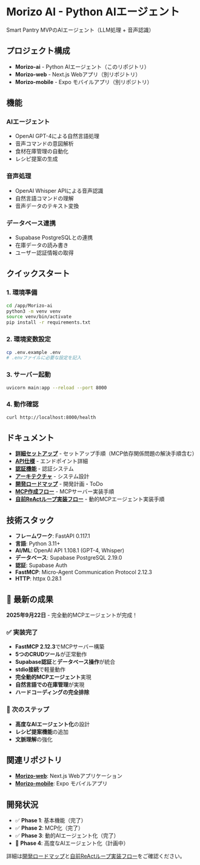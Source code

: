 # Morizo AI - Python AIエージェント

Smart Pantry MVPのAIエージェント（LLM処理 + 音声認識）

## プロジェクト構成

- **Morizo-ai** - Python AIエージェント（このリポジトリ）
- **Morizo-web** - Next.js Webアプリ（別リポジトリ）
- **Morizo-mobile** - Expo モバイルアプリ（別リポジトリ）

## 機能

### AIエージェント
- OpenAI GPT-4による自然言語処理
- 音声コマンドの意図解析
- 食材在庫管理の自動化
- レシピ提案の生成

### 音声処理
- OpenAI Whisper APIによる音声認識
- 自然言語コマンドの理解
- 音声データのテキスト変換

### データベース連携
- Supabase PostgreSQLとの連携
- 在庫データの読み書き
- ユーザー認証情報の取得

## クイックスタート

### 1. 環境準備
```bash
cd /app/Morizo-ai
python3 -m venv venv
source venv/bin/activate
pip install -r requirements.txt
```

### 2. 環境変数設定
```bash
cp .env.example .env
# .envファイルに必要な設定を記入
```

### 3. サーバー起動
```bash
uvicorn main:app --reload --port 8000
```

### 4. 動作確認
```bash
curl http://localhost:8000/health
```

## ドキュメント

- **[詳細セットアップ](docs/SETUP.md)** - セットアップ手順（MCP依存関係問題の解決手順含む）
- **[API仕様](docs/API.md)** - エンドポイント詳細
- **[認証機能](docs/AUTHENTICATION.md)** - 認証システム
- **[アーキテクチャ](docs/ARCHITECTURE.md)** - システム設計
- **[開発ロードマップ](docs/ROADMAP.md)** - 開発計画・ToDo
- **[MCP作成フロー](docs/MAKINGMCP.md)** - MCPサーバー実装手順
- **[自前ReActループ実装フロー](docs/MAKINGREACT.md)** - 動的MCPエージェント実装手順

## 技術スタック

- **フレームワーク**: FastAPI 0.117.1
- **言語**: Python 3.11+
- **AI/ML**: OpenAI API 1.108.1 (GPT-4, Whisper)
- **データベース**: Supabase PostgreSQL 2.19.0
- **認証**: Supabase Auth
- **FastMCP**: Micro-Agent Communication Protocol 2.12.3
- **HTTP**: httpx 0.28.1

## 🎉 最新の成果

**2025年9月22日** - 完全動的MCPエージェントが完成！

### ✅ 実装完了
- **FastMCP 2.12.3**でMCPサーバー構築
- **5つのCRUDツール**が正常動作
- **Supabase認証**と**データベース操作**が統合
- **stdio接続**で軽量動作
- **完全動的MCPエージェント**実現
- **自然言語での在庫管理**が実現
- **ハードコーディングの完全排除**

### 🚀 次のステップ
- **高度なAIエージェント化**の設計
- **レシピ提案機能**の追加
- **文脈理解**の強化

## 関連リポジトリ

- **[Morizo-web](../Morizo-web)**: Next.js Webアプリケーション
- **[Morizo-mobile](../Morizo-mobile)**: Expo モバイルアプリ

## 開発状況

- ✅ **Phase 1**: 基本機能（完了）
- ✅ **Phase 2**: MCP化（完了）
- ✅ **Phase 3**: 動的AIエージェント化（完了）
- 🚀 **Phase 4**: 高度なAIエージェント化（計画中）

詳細は[開発ロードマップ](docs/ROADMAP.md)と[自前ReActループ実装フロー](docs/MAKINGREACT.md)をご確認ください。